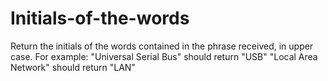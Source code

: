 # Initials-of-the-words
Return the initials of the words contained in the phrase received, in upper case.
For example: 
"Universal Serial Bus" should return "USB" 
"Local Area Network" should return "LAN”
